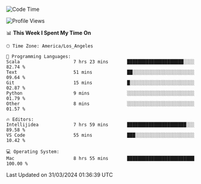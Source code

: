 <!--START_SECTION:waka-->
![Code Time](http://img.shields.io/badge/Code%20Time-910%20hrs%2049%20mins-blue)

![Profile Views](http://img.shields.io/badge/Profile%20Views-0-blue)

📊 **This Week I Spent My Time On** 

```text
🕑︎ Time Zone: America/Los_Angeles

💬 Programming Languages: 
Scala                    7 hrs 23 mins       █████████████████████░░░░   82.74 % 
Text                     51 mins             ██░░░░░░░░░░░░░░░░░░░░░░░   09.64 % 
Git                      15 mins             █░░░░░░░░░░░░░░░░░░░░░░░░   02.87 % 
Python                   9 mins              ░░░░░░░░░░░░░░░░░░░░░░░░░   01.79 % 
Other                    8 mins              ░░░░░░░░░░░░░░░░░░░░░░░░░   01.57 % 

🔥 Editors: 
Intellijidea             7 hrs 59 mins       ██████████████████████░░░   89.58 % 
VS Code                  55 mins             ███░░░░░░░░░░░░░░░░░░░░░░   10.42 % 

💻 Operating System: 
Mac                      8 hrs 55 mins       █████████████████████████   100.00 % 
```


 Last Updated on 31/03/2024 01:36:39 UTC
<!--END_SECTION:waka-->
